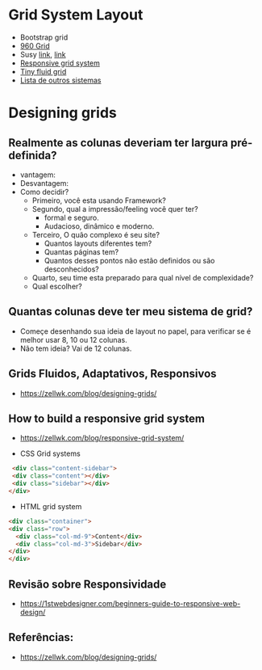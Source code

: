 # Grid System Layout

  - Bootstrap grid 
  - [960 Grid](https://960.gs/)
  - Susy [link](https://www.oddbird.net/susy/), [link](https://learnsusy.zellwk.com/)
  - [Responsive grid system](http://www.responsivegridsystem.com/)
  - [Tiny fluid grid](http://www.tinyfluidgrid.com/)
  - [Lista de outros sistemas](https://1stwebdesigner.com/interactive-css-grid-layout-generators/)
  

# Designing grids
  
## Realmente as colunas deveriam ter largura pré-definida?
  - vantagem:
  - Desvantagem:
  - Como decidir?
    - Primeiro, você esta usando Framework?
    - Segundo, qual a impressão/feeling você quer ter?
        - formal e seguro.
        - Audacioso, dinâmico e moderno.
    - Terceiro, O quão complexo é seu site?
        - Quantos layouts diferentes tem? 
        - Quantas páginas tem? 
        - Quantos desses pontos não estão definidos ou são desconhecidos?
    - Quarto, seu time esta preparado para qual nível de complexidade?
    - Qual escolher?
    
 ## Quantas colunas deve ter meu sistema de grid?
  - Começe desenhando sua ideia de layout no papel, 
    para verificar se é melhor usar 8, 10 ou 12 colunas.
  - Não tem ideia? Vai de 12 colunas.

## Grids Fluidos, Adaptativos, Responsivos

  - https://zellwk.com/blog/designing-grids/
  
## How to build a responsive grid system

  - https://zellwk.com/blog/responsive-grid-system/

  - CSS Grid systems
  
 ```html
  <div class="content-sidebar">
  <div class="content"></div>
  <div class="sidebar"></div>
</div>
  ```
  
   - HTML grid system
  
  ```html
 <div class="container">
  <div class="row">
    <div class="col-md-9">Content</div>
    <div class="col-md-3">Sidebar</div>
  </div>
</div>
  ``` 
  
## Revisão sobre Responsividade 
  - https://1stwebdesigner.com/beginners-guide-to-responsive-web-design/
  
  
## Referências:

  - https://zellwk.com/blog/designing-grids/
